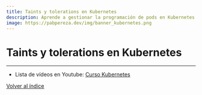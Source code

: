 ```yaml
---
title: Taints y tolerations en Kubernetes 
description: Aprende a gestionar la programación de pods en Kubernetes utilizando taints y tolerations para controlar la ejecución en nodos específicos. 
image: https://pabpereza.dev/img/banner_kubernetes.png
---
```


# Taints y tolerations en Kubernetes



---
* Lista de vídeos en Youtube: [Curso Kubernetes](https://www.youtube.com/playlist?list=PLQhxXeq1oc2k9MFcKxqXy5GV4yy7wqSma)

[Volver al índice](README.md#índice)